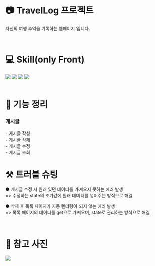 <h1 align="left">📷 TravelLog 프로젝트</h1>
<p>자신의 여행 추억을 기록하는 웹페이지 입니다.</p></br>
<h1>💻 Skill(only Front) </h1>
<div>
   <img src="https://img.shields.io/badge/React-61DAFB?style=flat&logo=React&logoColor=white"/>
   <img src="https://img.shields.io/badge/React Query-FF4154?style=flat&logo=React Query&logoColor=white"/>
   <img src="https://img.shields.io/badge/Redux-FF5314?style=flat&logo=Redux&logoColor=white"/>   
   <img src="https://img.shields.io/badge/Styledcomponents-1572B4?style=flat&logo=Styledcomponents&logoColor=white"/>
   </div></br>
   <h1>📌 기능 정리</h1>
<h3>게시글</h3>
   - 게시글 작성 </br>
   - 게시글 삭제 </br>
   - 게시글 수정 </br>
   - 게시글 조회  </br>
   <h1>⚒ 트러블 슈팅</h1>
   <p>● 게시글 수정 시 원래 있던 데이터를 가져오지 못하는 에러 발생</br>
      => 수정하는 state의 초기값에 원래 데이터를 넣어주는 방식으로 해결 </P>
         <p>● 삭제 후 목록 페이지가 자동 렌더링이 되지 않는 에러 발생</br>
      => 목록 페이지의 데이터를 get으로 가져오며, state로 관리하는 방식으로 해결 </P></br>
      <h1>💎 참고 사진</h1>
      <img src="https://velog.velcdn.com/images/lionloopy/post/5ea9728e-5416-49dc-a8f4-033d13cc933e/image.png"/>
